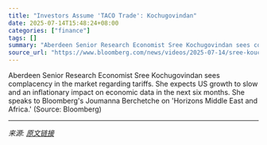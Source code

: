 ```yaml
---
title: "Investors Assume 'TACO Trade': Kochugovindan"
date: 2025-07-14T15:48:24+08:00
categories: ["finance"]
tags: []
summary: "Aberdeen Senior Research Economist Sree Kochugovindan sees complacency in the market regarding tariffs. She expects US growth to slow and an inflationary impact on economic data in the next six months"
source_url: "https://www.bloomberg.com/news/videos/2025-07-14/sree-kouchugovindan-of-aberdeen-on-tariffs-video"
---
```


Aberdeen Senior Research Economist Sree Kochugovindan sees complacency in the market regarding tariffs. She expects US growth to slow and an inflationary impact on economic data in the next six months. She speaks to Bloomberg's Joumanna Berchetche on 'Horizons Middle East and Africa.' (Source: Bloomberg)

---

*来源: [原文链接](https://www.bloomberg.com/news/videos/2025-07-14/sree-kouchugovindan-of-aberdeen-on-tariffs-video)*
